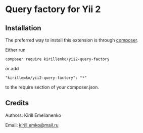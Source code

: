 Query factory for Yii 2
=========================


Installation
------------

The preferred way to install this extension is through [composer](http://getcomposer.org/download/).

Either run

```
composer require kirillemko/yii2-query-factory
```

or add

```
"kirillemko/yii2-query-factory": "*"
```

to the require section of your composer.json.





Credits
-------

Authors: Kirill Emelianenko

Email: kirill.emko@mail.ru

